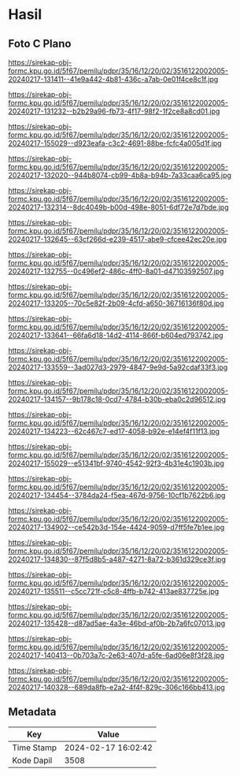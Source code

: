 # Hasil

## Foto C Plano

https://sirekap-obj-formc.kpu.go.id/5f67/pemilu/pdpr/35/16/12/20/02/3516122002005-20240217-131411--41e9a442-4b81-436c-a7ab-0e01f4ce8c1f.jpg

https://sirekap-obj-formc.kpu.go.id/5f67/pemilu/pdpr/35/16/12/20/02/3516122002005-20240217-131232--b2b29a96-fb73-4f17-98f2-1f2ce8a8cd01.jpg

https://sirekap-obj-formc.kpu.go.id/5f67/pemilu/pdpr/35/16/12/20/02/3516122002005-20240217-155029--d923eafa-c3c2-4691-88be-fcfc4a005d1f.jpg

https://sirekap-obj-formc.kpu.go.id/5f67/pemilu/pdpr/35/16/12/20/02/3516122002005-20240217-132020--944b8074-cb99-4b8a-b94b-7a33caa6ca95.jpg

https://sirekap-obj-formc.kpu.go.id/5f67/pemilu/pdpr/35/16/12/20/02/3516122002005-20240217-132314--8dc4049b-b00d-498e-8051-6df72e7d7bde.jpg

https://sirekap-obj-formc.kpu.go.id/5f67/pemilu/pdpr/35/16/12/20/02/3516122002005-20240217-132645--63cf266d-e239-4517-abe9-cfcee42ec20e.jpg

https://sirekap-obj-formc.kpu.go.id/5f67/pemilu/pdpr/35/16/12/20/02/3516122002005-20240217-132755--0c496ef2-486c-4ff0-8a01-d47103592507.jpg

https://sirekap-obj-formc.kpu.go.id/5f67/pemilu/pdpr/35/16/12/20/02/3516122002005-20240217-133205--70c5e82f-2b09-4cfd-a650-36716136f80d.jpg

https://sirekap-obj-formc.kpu.go.id/5f67/pemilu/pdpr/35/16/12/20/02/3516122002005-20240217-133641--66fa6d18-14d2-4114-866f-b604ed793742.jpg

https://sirekap-obj-formc.kpu.go.id/5f67/pemilu/pdpr/35/16/12/20/02/3516122002005-20240217-133559--3ad027d3-2979-4847-9e9d-5a92cdaf33f3.jpg

https://sirekap-obj-formc.kpu.go.id/5f67/pemilu/pdpr/35/16/12/20/02/3516122002005-20240217-134157--9b178c18-0cd7-4784-b30b-eba0c2d96512.jpg

https://sirekap-obj-formc.kpu.go.id/5f67/pemilu/pdpr/35/16/12/20/02/3516122002005-20240217-134223--62c467c7-ed17-4058-b92e-e14ef4f11f13.jpg

https://sirekap-obj-formc.kpu.go.id/5f67/pemilu/pdpr/35/16/12/20/02/3516122002005-20240217-155029--e51341bf-9740-4542-92f3-4b31e4c1903b.jpg

https://sirekap-obj-formc.kpu.go.id/5f67/pemilu/pdpr/35/16/12/20/02/3516122002005-20240217-134454--3784da24-f5ea-467d-9756-10cf1b7622b6.jpg

https://sirekap-obj-formc.kpu.go.id/5f67/pemilu/pdpr/35/16/12/20/02/3516122002005-20240217-134902--ce542b3d-154e-4424-9059-d7ff5fe7b1ee.jpg

https://sirekap-obj-formc.kpu.go.id/5f67/pemilu/pdpr/35/16/12/20/02/3516122002005-20240217-134830--87f5d8b5-a487-4271-8a72-b361d329ce3f.jpg

https://sirekap-obj-formc.kpu.go.id/5f67/pemilu/pdpr/35/16/12/20/02/3516122002005-20240217-135511--c5cc721f-c5c8-4ffb-b742-413ae837725e.jpg

https://sirekap-obj-formc.kpu.go.id/5f67/pemilu/pdpr/35/16/12/20/02/3516122002005-20240217-135428--d87ad5ae-4a3e-46bd-af0b-2b7a6fc07013.jpg

https://sirekap-obj-formc.kpu.go.id/5f67/pemilu/pdpr/35/16/12/20/02/3516122002005-20240217-140413--0b703a7c-2e63-407d-a5fe-6ad06e8f3f28.jpg

https://sirekap-obj-formc.kpu.go.id/5f67/pemilu/pdpr/35/16/12/20/02/3516122002005-20240217-140328--689da8fb-e2a2-4f4f-829c-306c166bb413.jpg


## Metadata

| Key        | Value               |
| ---------- | ------------------- |
| Time Stamp | 2024-02-17 16:02:42 |
| Kode Dapil | 3508                |



